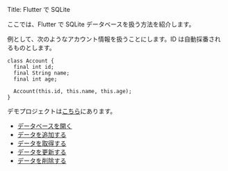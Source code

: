 Title: Flutter で SQLite

ここでは、Flutter で SQLite データベースを扱う方法を紹介します。

例として、次のようなアカウント情報を扱うことにします。ID は自動採番されるものとします。

```
class Account {
  final int id;
  final String name;
  final int age;

  Account(this.id, this.name, this.age);
}
```

デモプロジェクトは[こちら](https://github.com/mokelab/flutter_demo_sqflite)にあります。

- [データベースを開く](https://tech.mokelab.com/CrossPlatform/Flutter/sqflite/open.html)
- [データを追加する](https://tech.mokelab.com/CrossPlatform/Flutter/sqflite/insert.html)
- [データを取得する](https://tech.mokelab.com/CrossPlatform/Flutter/sqflite/query.html)
- [データを更新する](https://tech.mokelab.com/CrossPlatform/Flutter/sqflite/update.html)
- [データを削除する](https://tech.mokelab.com/CrossPlatform/Flutter/sqflite/delete.html)
